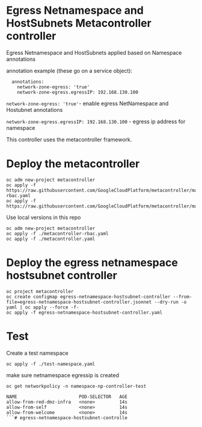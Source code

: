 # Egress Netnamespace and HostSubnets Metacontroller controller

Egress Netnamespace and HostSubnets applied based on Namespace annotations

annotation example (these go on a service object):

```
  annotations:
    network-zone-egress: 'true'
    network-zone-egress.egressIP: 192.168.130.100
```

`network-zone-egress: 'true'`- enable egress NetNamespace and Hostubnet annotations

`network-zone-egress.egressIP: 192.168.130.100` - egress ip address for namespace

This controller uses the metacontroller framework.

# Deploy the metacontroller

```
oc adm new-project metacontroller
oc apply -f https://raw.githubusercontent.com/GoogleCloudPlatform/metacontroller/master/manifests/metacontroller-rbac.yaml
oc apply -f https://raw.githubusercontent.com/GoogleCloudPlatform/metacontroller/master/manifests/metacontroller.yaml
```

Use local versions in this repo

```
oc adm new-project metacontroller
oc apply -f ./metacontroller-rbac.yaml
oc apply -f ./metacontroller.yaml
```

# Deploy the egress netnamespace hostsubnet controller
```
oc project metacontroller
oc create configmap egress-netnamespace-hostsubnet-controller --from-file=egress-netnamespace-hostsubnet-controller.jsonnet --dry-run -o yaml | oc apply --force -f-
oc apply -f egress-netnamespace-hostsubnet-controller.yaml
```

# Test

Create a test namespace

```
oc apply -f ./test-namespace.yaml
```

make sure netnamespace egressip is created

```
oc get networkpolicy -n namespace-np-controller-test

NAME                       POD-SELECTOR   AGE
allow-from-red-dmz-infra   <none>         14s
allow-from-self            <none>         14s
allow-from-welcome         <none>         14s
```# egress-netnamespace-hostsubnet-controlle
